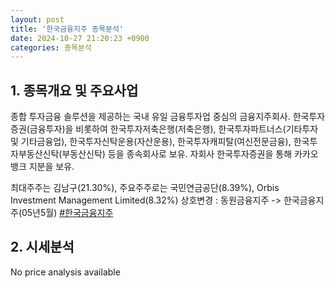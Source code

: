 ```yaml
---
layout: post
title: '한국금융지주 종목분석'
date: 2024-10-27 21:20:23 +0900
categories: 종목분석
---
```


## 1. 종목개요 및 주요사업

종합 투자금융 솔루션을 제공하는 국내 유일 금융투자업 중심의 금융지주회사. 한국투자증권(금융투자)을 비롯하여 한국투자저축은행(저축은행), 한국투자파트너스(기타투자 및 기타금융업), 한국투자신탁운용(자산운용), 한국투자캐피탈(여신전문금융), 한국투자부동산신탁(부동산신탁) 등을 종속회사로 보유. 자회사 한국투자증권을 통해 카카오뱅크 지분을 보유.

최대주주는 김남구(21.30%), 주요주주로는 국민연금공단(8.39%), Orbis Investment Management Limited(8.32%) 상호변경 : 동원금융지주 -> 한국금융지주(05년5월)
[#한국금융지주](#)

## 2. 시세분석

No price analysis available
